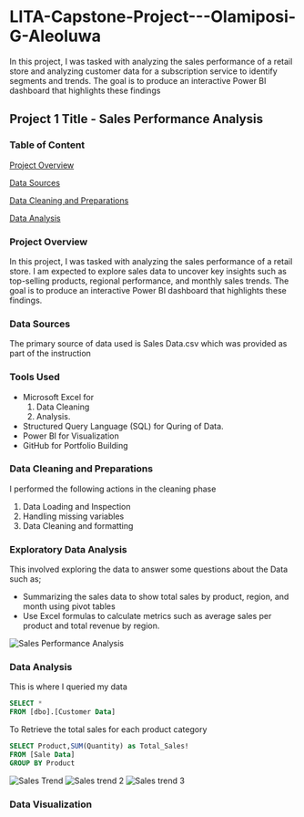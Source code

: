 # LITA-Capstone-Project---Olamiposi-G-Aleoluwa
In this project, I was tasked with analyzing the sales performance of a retail store and analyzing customer data for a subscription service to identify  segments and trends. The goal is to produce an interactive Power BI  dashboard that highlights these findings

## Project 1 Title - Sales Performance Analysis

### Table of Content
[Project Overview](#project-overview)

[Data Sources](data-sources)

[Data Cleaning and Preparations](data-cleaning-and-preparation)

[Data Analysis](data-analysis) 

### Project Overview
In this project, I was tasked with analyzing the sales performance of a retail store. 
I am expected to explore sales data to uncover key insights such as top-selling products, regional 
performance, and monthly sales trends. The goal is to produce an interactive Power BI 
dashboard that highlights these findings.

### Data Sources
The primary source of data used is Sales Data.csv which was provided as part of the instruction

### Tools Used 
- Microsoft Excel for
   1. Data Cleaning
   2. Analysis.
- Structured Query Language (SQL) for Quring of Data.
- Power BI for Visualization
- GitHub for Portfolio Building

### Data Cleaning and Preparations
I performed the following actions in the cleaning phase
   1. Data Loading and Inspection
   2. Handling missing variables
   3. Data Cleaning and formatting

### Exploratory Data Analysis 
This involved exploring the data to answer some questions about the Data such as;
 - Summarizing the sales data to show total sales by product, region, and month using pivot tables 
 - Use Excel formulas to calculate metrics such as average sales per product and total revenue by region.

![Sales Performance Analysis](https://github.com/user-attachments/assets/8782330f-4754-4bea-83f8-95b4a6870991)

### Data Analysis 
This is where I queried my data 

```SQL
SELECT *
FROM [dbo].[Customer Data]
```
To Retrieve the total sales for each product category

```SQL
SELECT Product,SUM(Quantity) as Total_Sales!
FROM [Sale Data]
GROUP BY Product
```
![Sales Trend](https://github.com/user-attachments/assets/beba242c-28d2-4c51-8318-51f6e5f683bd) 
![Sales trend 2](https://github.com/user-attachments/assets/f133fda7-6ca1-43c3-b823-d14a8bbe3c89)
![Sales trend 3](https://github.com/user-attachments/assets/41d3f18b-e230-4c67-9771-cb95da253a60)



### Data Visualization




